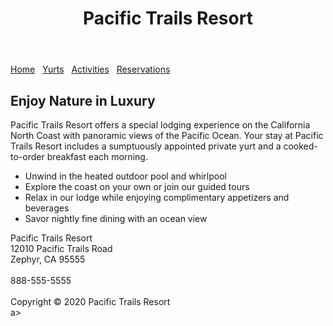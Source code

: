 <!DOCTYPE html>
<html lang="en">
<head>
<title>Pacific Trails Resort</title>
<meta charset="utf-8">
<link rel="stylesheet" href="pacific.css">
</head>
<body>
<div id="wrapper">
<header>
   <h1>Pacific Trails Resort</h1>
</header>
<nav>
   <a href="index.html">Home</a> &nbsp; <a href="yurts.html">Yurts</a> &nbsp; <a href="activities.html">Activities</a> &nbsp; <a href="reservations.html">Reservations</a>
</nav>
<main>
   <h2>Enjoy Nature in Luxury</h2>
      <p><span class="resort">Pacific Trails Resort</span> offers a special lodging experience on the California North Coast with panoramic views of the Pacific Ocean. Your stay at Pacific Trails Resort includes a sumptuously appointed private yurt and a cooked-to-order breakfast each morning.</p>
      <ul>
         <li>Unwind in the heated outdoor pool and whirlpool</li>
         <li>Explore the coast on your own or join our guided tours</li>
         <li>Relax in our lodge while enjoying complimentary appetizers and beverages</li>
         <li>Savor nightly fine dining with an ocean view</li>
      </ul>
<div>
   <span class="resort">Pacific Trails Resort</span><br>
   12010 Pacific Trails Road<br>
   Zephyr, CA 95555<br><br>
   888-555-5555<br><br>
</div>
</main>
<footer>
   Copyright &copy; 2020 Pacific Trails Resort<br>
a>
</footer>
</div>
</body>
</html>
